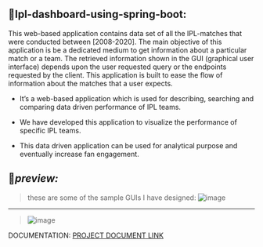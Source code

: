 ## 🔹Ipl-dashboard-using-spring-boot:
  This web-based application contains data set of all the IPL-matches that were conducted between [2008-2020]. The main objective of this application is be a dedicated     medium to get information about a particular match or a team. The retrieved information shown in the GUI (graphical user interface) depends upon the user requested       query or the endpoints requested by the client. This application is built to ease the flow of information about the matches that a user expects.

  -	It’s a web-based application which is used for describing, searching and comparing data driven performance of IPL teams.  

  -	We have developed this application to visualize the performance of specific IPL teams. 

  -	This data driven application can be used for analytical purpose and eventually increase fan engagement.


## 🔸*preview:*
>these are some of the sample GUIs I have designed: 
![image](https://user-images.githubusercontent.com/65614791/208179010-82f4a7ab-2269-47fc-9848-95e55042a0a2.png)
<hr/>

>![image](https://user-images.githubusercontent.com/65614791/208179025-eb682f21-89c3-49b8-a9cc-b732895437a5.png)

DOCUMENTATION:
<a href="https://drive.google.com/file/d/1gJrNJqNyj3L0jdstmm3LxTCh_DUjXrWf/view?usp=sharing">PROJECT DOCUMENT LINK<a/>
